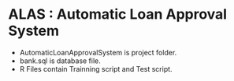 # ALAS : Automatic Loan Approval System

* AutomaticLoanApprovalSystem is project folder.
* bank.sql is database file.
* R Files contain Trainning script and Test script.
